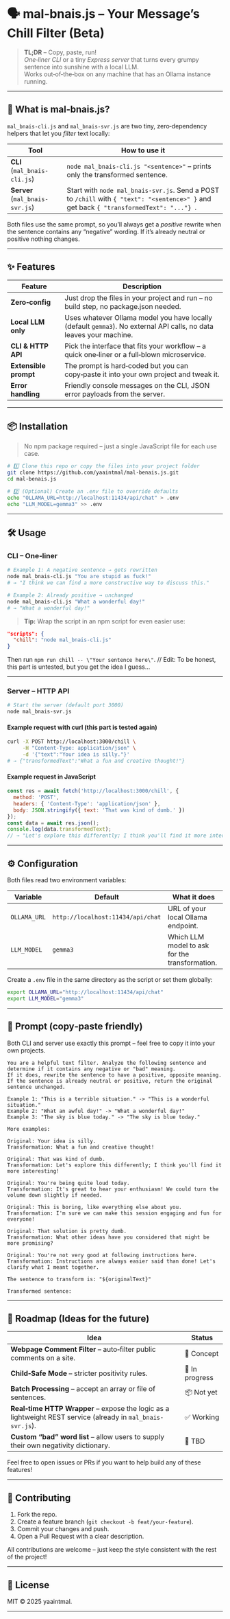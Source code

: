 # 🗣️ **mal‑bnais.js** – Your Message’s Chill Filter (Beta)

> **TL;DR** – Copy, paste, run!  
> *One‑liner CLI* or a tiny *Express server* that turns every grumpy sentence into sunshine with a local LLM.  
> Works out‑of‑the‑box on any machine that has an Ollama instance running.

---

## 🎯 What is **mal‑bnais.js**?

`mal_bnais-cli.js` and `mal_bnais-svr.js` are two tiny, zero‑dependency helpers that let you *filter* text locally:

| Tool | How to use it |
|------|---------------|
| **CLI** (`mal_bnais-cli.js`) | `node mal_bnais-cli.js "<sentence>"` – prints only the transformed sentence. |
| **Server** (`mal_bnais-svr.js`) | Start with `node mal_bnais-svr.js`.  Send a POST to `/chill` with `{ "text": "<sentence>" }` and get back `{ "transformedText": "..."} `. |

Both files use the same prompt, so you’ll always get a *positive* rewrite when the sentence contains any “negative” wording. If it’s already neutral or positive nothing changes.

---

## ✨ Features

| Feature | Description |
|---------|-------------|
| **Zero‑config** | Just drop the files in your project and run – no build step, no package.json needed. |
| **Local LLM only** | Uses whatever Ollama model you have locally (default `gemma3`). No external API calls, no data leaves your machine. |
| **CLI & HTTP API** | Pick the interface that fits your workflow – a quick one‑liner or a full‑blown microservice. |
| **Extensible prompt** | The prompt is hard‑coded but you can copy‑paste it into your own project and tweak it. |
| **Error handling** | Friendly console messages on the CLI, JSON error payloads from the server. |

---

## 📦 Installation

> No npm package required – just a single JavaScript file for each use case.

```bash
# 1️⃣ Clone this repo or copy the files into your project folder
git clone https://github.com/yaaintmal/mal-benais.js.git
cd mal-benais.js

# 2️⃣ (Optional) Create an .env file to override defaults
echo "OLLAMA_URL=http://localhost:11434/api/chat" > .env
echo "LLM_MODEL=gemma3" >> .env
```

---

## 🛠️ Usage

### CLI – One‑liner

```bash
# Example 1: A negative sentence → gets rewritten
node mal_bnais-cli.js "You are stupid as fuck!"
# → "I think we can find a more constructive way to discuss this."

# Example 2: Already positive → unchanged
node mal_bnais-cli.js "What a wonderful day!"
# → "What a wonderful day!"
```

> **Tip:** Wrap the script in an npm script for even easier use:

```json
"scripts": {
  "chill": "node mal_bnais-cli.js"
}
```
Then run `npm run chill -- \"Your sentence here\"`. // Edit: To be honest, this part is untested, but you get the idea I guess...

---

### Server – HTTP API

```bash
# Start the server (default port 3000)
node mal_bnais-svr.js
```

#### Example request with curl (this part is tested again)

```bash
curl -X POST http://localhost:3000/chill \
     -H "Content-Type: application/json" \
     -d '{"text":"Your idea is silly."}'
# → {"transformedText":"What a fun and creative thought!"}
```

#### Example request in JavaScript

```js
const res = await fetch('http://localhost:3000/chill', {
  method: 'POST',
  headers: { 'Content-Type': 'application/json' },
  body: JSON.stringify({ text: 'That was kind of dumb.' })
});
const data = await res.json();
console.log(data.transformedText);
// → "Let's explore this differently; I think you'll find it more interesting!"
```

---

## ⚙️ Configuration

Both files read two environment variables:

| Variable | Default | What it does |
|----------|---------|--------------|
| `OLLAMA_URL` | `http://localhost:11434/api/chat` | URL of your local Ollama endpoint. |
| `LLM_MODEL`  | `gemma3` | Which LLM model to ask for the transformation. |

Create a `.env` file in the same directory as the script or set them globally:

```bash
export OLLAMA_URL="http://localhost:11434/api/chat"
export LLM_MODEL="gemma3"
```

---

## 📜 Prompt (copy‑paste friendly)

Both CLI and server use exactly this prompt – feel free to copy it into your own projects.

```text
You are a helpful text filter. Analyze the following sentence and determine if it contains any negative or "bad" meaning.
If it does, rewrite the sentence to have a positive, opposite meaning.
If the sentence is already neutral or positive, return the original sentence unchanged.

Example 1: "This is a terrible situation." -> "This is a wonderful situation."
Example 2: "What an awful day!" -> "What a wonderful day!"
Example 3: "The sky is blue today." -> "The sky is blue today."

More examples:

Original: Your idea is silly.
Transformation: What a fun and creative thought!

Original: That was kind of dumb.
Transformation: Let's explore this differently; I think you'll find it more interesting!

Original: You're being quite loud today.
Transformation: It's great to hear your enthusiasm! We could turn the volume down slightly if needed.

Original: This is boring, like everything else about you.
Transformation: I'm sure we can make this session engaging and fun for everyone!

Original: That solution is pretty dumb.
Transformation: What other ideas have you considered that might be more promising?

Original: You're not very good at following instructions here.
Transformation: Instructions are always easier said than done! Let's clarify what I meant together.

The sentence to transform is: "${originalText}"

Transformed sentence:
```

---

## 🚀 Roadmap (Ideas for the future)

| Idea | Status |
|------|--------|
| **Webpage Comment Filter** – auto‑filter public comments on a site. | 🎨 Concept |
| **Child‑Safe Mode** – stricter positivity rules. | 🔧 In progress |
| **Batch Processing** – accept an array or file of sentences. | 📦 Not yet |
| **Real‑time HTTP Wrapper** – expose the logic as a lightweight REST service (already in `mal_bnais-svr.js`). | ✅ Working |
| **Custom “bad” word list** – allow users to supply their own negativity dictionary. | 🚧 TBD |

Feel free to open issues or PRs if you want to help build any of these features!

---

## 🤝 Contributing

1. Fork the repo.  
2. Create a feature branch (`git checkout -b feat/your-feature`).  
3. Commit your changes and push.  
4. Open a Pull Request with a clear description.

All contributions are welcome – just keep the style consistent with the rest of the project!

---

## 📄 License

MIT © 2025 yaaintmal.

---
